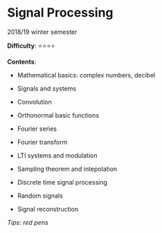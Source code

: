 # Signal Processing

2018/19 winter semester

**Difficulty**: ⭐️⭐️⭐️⭐️

**Contents**:

* Mathematical basics: complex numbers, decibel

* Signals and systems

* Convolution

* Orthonormal basic functions

* Fourier series

* Fourier transform

* LTI systems and modulation

* Sampling theorem and intepolation

* Discrete time signal processing

* Random signals

* Signal reconstruction


*Tips: red pens*